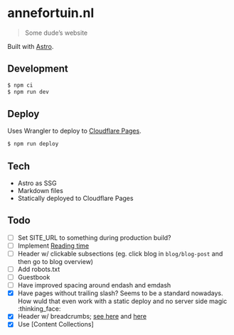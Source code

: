 # annefortuin.nl

> Some dude’s website

Built with [Astro](https://astro.build/).

## Development

```bash
$ npm ci
$ npm run dev
```

## Deploy

Uses Wrangler to deploy to [Cloudflare Pages](https://pages.cloudflare.com/).

```bash
$ npm run deploy
```

## Tech

- Astro as SSG
- Markdown files
- Statically deployed to Cloudflare Pages

## Todo

- [ ] Set SITE_URL to something during production build?
- [ ] Implement [Reading time](https://docs.astro.build/en/recipes/reading-time/)
- [ ] Header w/ clickable subsections (eg. click blog in `blog/blog-post` and then go to blog overview)
- [ ] Add robots.txt
- [ ] Guestbook
- [ ] Have improved spacing around endash and emdash
- [x] Have pages without trailing slash? Seems to be a standard nowadays. How wuld that even work with a static deploy and no server side magic :thinking_face:
- [x] Header w/ breadcrumbs; [see here](https://markboulton.co.uk/journal/an-anchor/) and [here](https://paulmillr.com/posts/eth-cryptography/)
- [x] Use [Content Collections]
